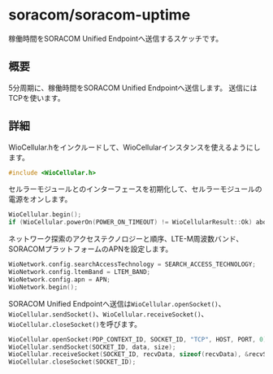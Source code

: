 # soracom/soracom-uptime

稼働時間をSORACOM Unified Endpointへ送信するスケッチです。

## 概要

5分周期に、稼働時間をSORACOM Unified Endpointへ送信します。
送信にはTCPを使います。

## 詳細

WioCellular.hをインクルードして、WioCellularインスタンスを使えるようにします。

```cpp
#include <WioCellular.h>
```

セルラーモジュールとのインターフェースを初期化して、セルラーモジュールの電源をオンします。

```cpp
WioCellular.begin();
if (WioCellular.powerOn(POWER_ON_TIMEOUT) != WioCellularResult::Ok) abort();
```


ネットワーク探索のアクセステクノロジーと順序、LTE-M周波数バンド、SORACOMプラットフォームのAPNを設定します。

```cpp
WioNetwork.config.searchAccessTechnology = SEARCH_ACCESS_TECHNOLOGY;
WioNetwork.config.ltemBand = LTEM_BAND;
WioNetwork.config.apn = APN;
WioNetwork.begin();
```

SORACOM Unified Endpointへ送信は`WioCellular.openSocket()`、`WioCellular.sendSocket()`、`WioCellular.receiveSocket()`、`WioCellular.closeSocket()`を呼びます。

```cpp
WioCellular.openSocket(PDP_CONTEXT_ID, SOCKET_ID, "TCP", HOST, PORT, 0);
WioCellular.sendSocket(SOCKET_ID, data, size);
WioCellular.receiveSocket(SOCKET_ID, recvData, sizeof(recvData), &recvSize, RECEIVE_TIMEOUT);
WioCellular.closeSocket(SOCKET_ID);
```

